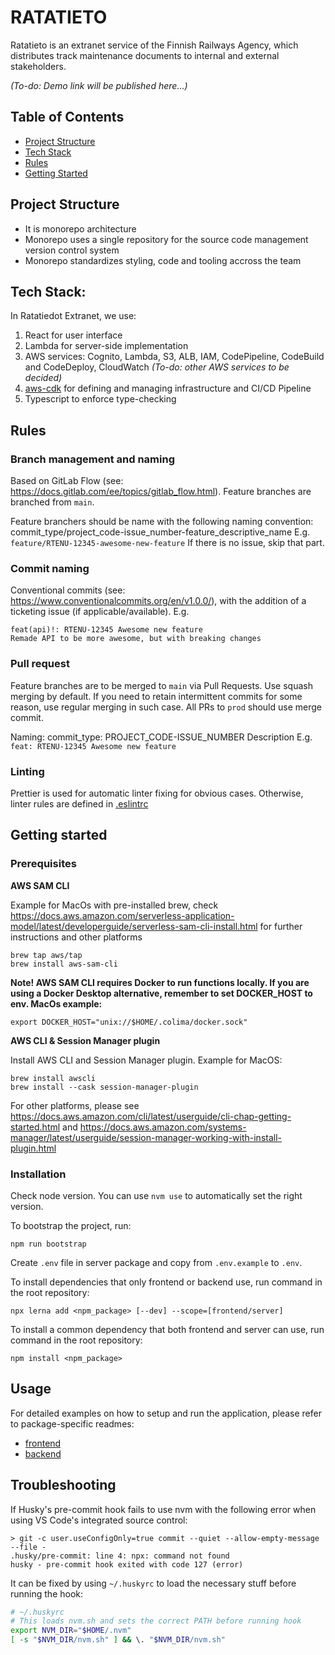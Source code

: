 # RATATIETO

Ratatieto is an extranet service of the Finnish Railways Agency, which distributes track maintenance documents to internal and external stakeholders.

_(To-do: Demo link will be published here...)_

## Table of Contents

- [Project Structure](#project-structure)
- [Tech Stack](#tech-stack)
- [Rules](#rules)
- [Getting Started](#getting-started)

## Project Structure

- It is monorepo architecture
- Monorepo uses a single repository for the source code management version control system
- Monorepo standardizes styling, code and tooling accross the team

## Tech Stack:

In Ratatiedot Extranet, we use:

1. React for user interface
2. Lambda for server-side implementation
3. AWS services: Cognito, Lambda, S3, ALB, IAM, CodePipeline, CodeBuild and CodeDeploy, CloudWatch _(To-do: other AWS services to be decided)_
4. [aws-cdk](https://github.com/aws/aws-cdk) for defining and managing infrastructure and CI/CD Pipeline
5. Typescript to enforce type-checking

## Rules

### Branch management and naming

Based on GitLab Flow (see: https://docs.gitlab.com/ee/topics/gitlab_flow.html). Feature branches are branched from `main`.

Feature branchers should be name with the following naming convention:
commit_type/project_code-issue_number-feature_descriptive_name
E.g. `feature/RTENU-12345-awesome-new-feature`
If there is no issue, skip that part.

### Commit naming

Conventional commits (see: https://www.conventionalcommits.org/en/v1.0.0/), with the addition of a ticketing issue (if applicable/available).
E.g.

```
feat(api)!: RTENU-12345 Awesome new feature
Remade API to be more awesome, but with breaking changes
```

### Pull request

Feature branches are to be merged to `main` via Pull Requests. Use squash merging by default. If you need to retain intermittent commits for some reason, use regular merging in such case. All PRs to `prod` should use merge commit.

Naming: commit_type: PROJECT_CODE-ISSUE_NUMBER Description
E.g. `feat: RTENU-12345 Awesome new feature`

### Linting

Prettier is used for automatic linter fixing for obvious cases. Otherwise, linter rules are defined in [.eslintrc](./.eslintrc)

## Getting started

### Prerequisites

**AWS SAM CLI**

Example for MacOs with pre-installed brew, check https://docs.aws.amazon.com/serverless-application-model/latest/developerguide/serverless-sam-cli-install.html for further instructions and other platforms

```
brew tap aws/tap
brew install aws-sam-cli
```

**Note! AWS SAM CLI requires Docker to run functions locally. If you are using a Docker Desktop alternative, remember to set DOCKER_HOST to env. MacOs example:**

```
export DOCKER_HOST="unix://$HOME/.colima/docker.sock"
```

**AWS CLI & Session Manager plugin**

Install AWS CLI and Session Manager plugin. Example for MacOS:

```
brew install awscli
brew install --cask session-manager-plugin
```

For other platforms, please see https://docs.aws.amazon.com/cli/latest/userguide/cli-chap-getting-started.html and https://docs.aws.amazon.com/systems-manager/latest/userguide/session-manager-working-with-install-plugin.html

### Installation

Check node version. You can use `nvm use` to automatically set the right version.

To bootstrap the project, run:

```
npm run bootstrap
```

Create `.env` file in server package and copy from `.env.example` to `.env`.

To install dependencies that only frontend or backend use, run command in the root repository:

```
npx lerna add <npm_package> [--dev] --scope=[frontend/server]
```

To install a common dependency that both frontend and server can use, run command in the root repository:

```
npm install <npm_package>
```

## Usage

For detailed examples on how to setup and run the application, please refer to package-specific readmes:

- [frontend](./packages/frontend/README.md)
- [backend](./packages/server/README.md)

## Troubleshooting

If Husky's pre-commit hook fails to use nvm with the following error when using VS Code's integrated source control:

```
> git -c user.useConfigOnly=true commit --quiet --allow-empty-message --file -
.husky/pre-commit: line 4: npx: command not found
husky - pre-commit hook exited with code 127 (error)
```

It can be fixed by using `~/.huskyrc` to load the necessary stuff before running the hook:

```sh
# ~/.huskyrc
# This loads nvm.sh and sets the correct PATH before running hook
export NVM_DIR="$HOME/.nvm"
[ -s "$NVM_DIR/nvm.sh" ] && \. "$NVM_DIR/nvm.sh"
```

